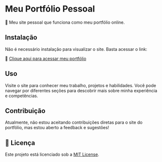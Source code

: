 # Meu Portfólio Pessoal

🌟 Meu site pessoal que funciona como meu portfólio online.

## Instalação

Não é necessário instalação para visualizar o site. Basta acessar o link:

🔗 [Clique aqui para acessar meu portfólio](https://igorcampos-dev.github.io/)

## Uso

Visite o site para conhecer meu trabalho, projetos e habilidades. Você pode navegar por diferentes seções para descobrir mais sobre minha experiência e competências.

## Contribuição

Atualmente, não estou aceitando contribuições diretas para o site do portfólio, mas estou aberto a feedback e sugestões!

## 📄 Licença

Este projeto está licenciado sob a [MIT License](https://opensource.org/licenses/MIT).
